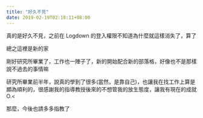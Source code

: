 ```yaml
---
title: "好久不見"
date: 2019-02-19T02:18:11+08:00
---
```


真的是好久不見，之前在 Logdown 的登入權限不知道為什麼就這樣消失了，算了

總之這裡是新的家

剛好研究所畢業了，工作也一陣子了，新的開始配合新的部落格，好像也不是那樣說不過去的事情嘛

研究所畢業前半年，說真的學到了很多(當然，是靠自己)，也讓我在找工作上算是頗為順利的，很感謝我的指導教授後來的不想管我的放生態度，讓我有現在的成就 O.<

那麼，今後也請多多指教了
